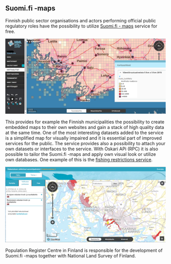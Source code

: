 ## Suomi.fi -maps

Finnish public sector organisations and actors performing official public regulatory roles have the possibility
to utilize [Suomi.fi - maps](http://www.maanmittauslaitos.fi/asioi-verkossa/suomifi-kartat) service for free. 

<img src="../../public/images/suomifi.PNG" width="850"/>

This provides for example the Finnish municipalities the possibility to create 
embedded maps to their own websites and gain a stack of high quality data at the same time. 
One of the most interesting datasets added to the service is a simplified map for visually impaired and it is essential 
part of improved services for the public. The service provides also a possibility to attach your own datasets or interfaces to the service.
With Oskari APi (RPC) it is also possible to tailor the Suomi.fi -maps and apply own visual look or utilize own databases. 
One example of this is the [fishing restrictions service](https://kalastusrajoitus.fi/#/kalastusrajoitus).

<img src="../../public/images/kalastusrajoitus.PNG" width="850"/>

Population Register Centre in Finland is responsible for the development of Suomi.fi -maps together with National Land Survey of Finland. 
